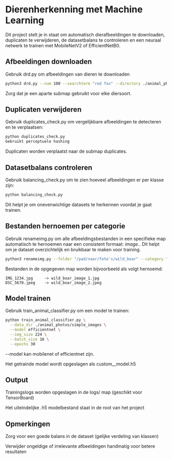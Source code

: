 # Dierenherkenning met Machine Learning

Dit project stelt je in staat om automatisch dierafbeeldingen te downloaden, duplicaten te verwijderen, de datasetbalans te controleren en een neuraal netwerk te trainen met MobileNetV2 of EfficientNetB0.

## Afbeeldingen downloaden
Gebruik drd.py om afbeeldingen van dieren te downloaden

```bash
python3 drd.py --num 100 --searchterm "red fox" --directory ./animal_photos/simple_images/red_fox
```

Zorg dat je een aparte submap gebruikt voor elke diersoort.

## Duplicaten verwijderen
Gebruik duplicates_check.py om vergelijkbare afbeeldingen te detecteren en te verplaatsen:

```bash
python duplicates_check.py
Gebruikt perceptuele hashing
```

Duplicaten worden verplaatst naar de submap duplicates.

## Datasetbalans controleren
Gebruik balancing_check.py om te zien hoeveel afbeeldingen er per klasse zijn:

```bash
python balancing_check.py
```

Dit helpt je om onevenwichtige datasets te herkennen voordat je gaat trainen.

## Bestanden hernoemen per categorie
Gebruik renameimg.py om alle afbeeldingsbestanden in een specifieke map automatisch te hernoemen naar een consistent formaat: <categorie>_image_<nummer>.<extensie>. Dit helpt om je dataset overzichtelijk en bruikbaar te maken voor training.

```bash
python3 renameimg.py --folder "/pad/naar/foto's/wild_boar" --category "wild_boar"
```

Bestanden in de opgegeven map worden bijvoorbeeld als volgt hernoemd:

```
IMG_1234.jpg     -> wild_boar_image_1.jpg
DSC_5678.jpeg    -> wild_boar_image_2.jpeg
```

## Model trainen
Gebruik train_animal_classifier.py om een model te trainen:

```bash
python train_animal_classifier.py \
  --data_dir ./animal_photos/simple_images \
  --model efficientnet \
  --img_size 224 \
  --batch_size 16 \
  --epochs 30
```
--model kan mobilenet of efficientnet zijn.

Het getrainde model wordt opgeslagen als custom_<model>_model.h5

## Output
Trainingslogs worden opgeslagen in de logs/ map (geschikt voor TensorBoard)

Het uiteindelijke .h5 modelbestand staat in de root van het project

## Opmerkingen
Zorg voor een goede balans in de dataset (gelijke verdeling van klassen)

Verwijder ongeldige of irrelevante afbeeldingen handmatig voor betere resultaten